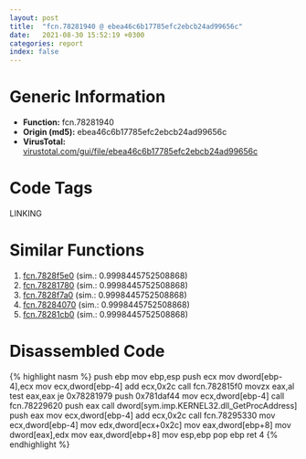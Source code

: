 ```yaml
---
layout: post
title:  "fcn.78281940 @ ebea46c6b17785efc2ebcb24ad99656c"
date:   2021-08-30 15:52:19 +0300
categories: report
index: false
---
```


# Generic Information
- **Function:** fcn.78281940
- **Origin (md5):** ebea46c6b17785efc2ebcb24ad99656c
- **VirusTotal:** [virustotal.com/gui/file/ebea46c6b17785efc2ebcb24ad99656c][virustotal_ref]

# Code Tags
<span class="tag" id="LINKING">LINKING</span>


# Similar Functions

1. [fcn.7828f5e0][similar_1_ref] (sim.: 0.9998445752508868)
2. [fcn.78281780][similar_2_ref] (sim.: 0.9998445752508868)
3. [fcn.7828f7a0][similar_3_ref] (sim.: 0.9998445752508868)
4. [fcn.78284070][similar_4_ref] (sim.: 0.9998445752508868)
5. [fcn.78281cb0][similar_5_ref] (sim.: 0.9998445752508868)


# Disassembled Code

{% highlight nasm %}
push ebp
mov ebp,esp
push ecx
mov dword[ebp-4],ecx
mov ecx,dword[ebp-4]
add ecx,0x2c
call fcn.782815f0
movzx eax,al
test eax,eax
je 0x78281979
push 0x781daf44
mov ecx,dword[ebp-4]
call fcn.78229620
push eax
call dword[sym.imp.KERNEL32.dll_GetProcAddress]
push eax
mov ecx,dword[ebp-4]
add ecx,0x2c
call fcn.78295330
mov ecx,dword[ebp-4]
mov edx,dword[ecx+0x2c]
mov eax,dword[ebp+8]
mov dword[eax],edx
mov eax,dword[ebp+8]
mov esp,ebp
pop ebp
ret 4
{% endhighlight %}


[similar_1_ref]: /report/fcn.7828f5e0@ebea46c6b17785efc2ebcb24ad99656c
[similar_2_ref]: /report/fcn.78281780@ebea46c6b17785efc2ebcb24ad99656c
[similar_3_ref]: /report/fcn.7828f7a0@ebea46c6b17785efc2ebcb24ad99656c
[similar_4_ref]: /report/fcn.78284070@ebea46c6b17785efc2ebcb24ad99656c
[similar_5_ref]: /report/fcn.78281cb0@ebea46c6b17785efc2ebcb24ad99656c
[virustotal_ref]: https://www.virustotal.com/gui/file/ebea46c6b17785efc2ebcb24ad99656c